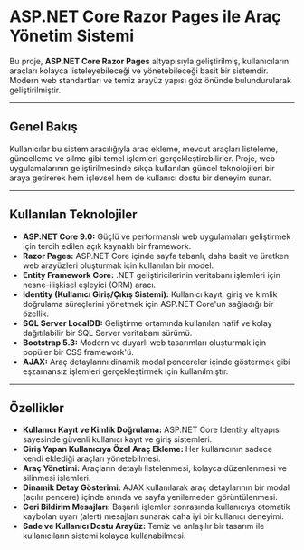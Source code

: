 # ASP.NET Core Razor Pages ile Araç Yönetim Sistemi

Bu proje, **ASP.NET Core Razor Pages** altyapısıyla geliştirilmiş, kullanıcıların araçları kolayca listeleyebileceği ve yönetebileceği basit bir sistemdir. Modern web standartları ve temiz arayüz yapısı göz önünde bulundurularak geliştirilmiştir.

---

## Genel Bakış

Kullanıcılar bu sistem aracılığıyla araç ekleme, mevcut araçları listeleme, güncelleme ve silme gibi temel işlemleri gerçekleştirebilirler. Proje, web uygulamalarının geliştirilmesinde sıkça kullanılan güncel teknolojileri bir araya getirerek hem işlevsel hem de kullanıcı dostu bir deneyim sunar.

---

## Kullanılan Teknolojiler

* **ASP.NET Core 9.0:** Güçlü ve performanslı web uygulamaları geliştirmek için tercih edilen açık kaynaklı bir framework.
* **Razor Pages:** ASP.NET Core içinde sayfa tabanlı, daha basit ve üretken web arayüzleri oluşturmak için kullanılan bir model.
* **Entity Framework Core:** .NET geliştiricilerinin veritabanı işlemleri için nesne-ilişkisel eşleyici (ORM) aracı.
* **Identity (Kullanıcı Giriş/Çıkış Sistemi):** Kullanıcı kayıt, giriş ve kimlik doğrulama süreçlerini yönetmek için ASP.NET Core'un sağladığı bir özellik.
* **SQL Server LocalDB:** Geliştirme ortamında kullanılan hafif ve kolay dağıtılabilir bir SQL Server veritabanı sürümü.
* **Bootstrap 5.3:** Modern ve duyarlı web tasarımları oluşturmak için popüler bir CSS framework'ü.
* **AJAX:** Araç detaylarını dinamik modal pencereler içinde göstermek gibi eşzamansız işlemleri gerçekleştirmek için kullanılmıştır.

---

## Özellikler

* **Kullanıcı Kayıt ve Kimlik Doğrulama:** ASP.NET Core Identity altyapısı sayesinde güvenli kullanıcı kayıt ve giriş sistemleri.
* **Giriş Yapan Kullanıcıya Özel Araç Ekleme:** Her kullanıcının sadece kendi eklediği araçları yönetebilmesi.
* **Araç Yönetimi:** Araçların detaylı listelenmesi, kolayca düzenlenmesi ve silinmesi işlemleri.
* **Dinamik Detay Gösterimi:** AJAX kullanılarak araç detaylarının bir modal (açılır pencere) içinde anında ve sayfa yenilemeden görüntülenmesi.
* **Geri Bildirim Mesajları:** Başarılı işlemler sonrasında kullanıcıya otomatik kaybolan uyarı (alert) mesajları sunarak daha iyi bir kullanıcı deneyimi.
* **Sade ve Kullanıcı Dostu Arayüz:** Temiz ve anlaşılır bir tasarım ile kullanıcıların sistemi kolayca kullanabilmesi.
